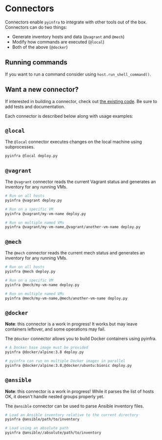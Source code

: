 # Connectors

Connectors enable ``pyinfra`` to integrate with other tools out of the box. Connectors can do two things:

+ Generate inventory hosts and data (`@vagrant` and `@mech`)
+ Modify how commands are executed (`@local`)
+ Both of the above (`@docker`)

## Running commands
If you want to run a command consider using `host.run_shell_command()`.

## Want a new connector?
If interested in building a connector, check out [the existing code](https://github.com/Fizzadar/pyinfra/tree/master/pyinfra/api/connectors). Be sure to add tests and documentation.

Each connector is described below along with usage examples:


## `@local`

The `@local` connector executes changes on the local machine using subprocesses.

```sh
pyinfra @local deploy.py
```

## `@vagrant`

The `@vagrant` connector reads the current Vagrant status and generates an inventory for any running VMs.

```sh
# Run on all hosts
pyinfra @vagrant deploy.py

# Run on a specific VM
pyinfra @vagrant/my-vm-name deploy.py

# Run on multiple named VMs
pyinfra @vagrant/my-vm-name,@vagrant/another-vm-name deploy.py
```

## `@mech`

The `@mech` connector reads the current mech status and generates an inventory for any running VMs.

```sh
# Run on all hosts
pyinfra @mech deploy.py

# Run on a specific VM
pyinfra @mech/my-vm-name deploy.py

# Run on multiple named VMs
pyinfra @mech/my-vm-name,@mech/another-vm-name deploy.py
```

## `@docker`

**Note**: this connector is a work in progress! It works but may leave containers leftover, and some operations may fail.

The `@docker` connector allows you to build Docker containers using pyinfra.

```sh
# A Docker base image must be provided
pyinfra @docker/alpine:3.8 deploy.py

# pyinfra can run on multiple Docker images in parallel
pyinfra @docker/alpine:3.8,@docker/ubuntu:bionic deploy.py
```

## `@ansible`

**Note**: this connector is a work in progress! While it parses the list of hosts OK, it doesn't handle nested groups properly yet.

The `@ansible` connector can be used to parse Ansible inventory files.

```sh
# Load an Ansible inventory relative to the current directory
pyinfra @ansible/path/to/inventory

# Load using an absolute path
pyinfra @ansible//absolute/path/to/inventory
```
